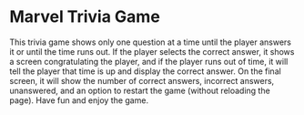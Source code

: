 # Marvel Trivia Game
This trivia game shows only one question at a time until the player answers it or until the time runs out. If the player selects the correct answer, it shows a screen congratulating the player, and if the player runs out of time, it will tell the player that time is up and display the correct answer. On the final screen, it will show the number of correct answers, incorrect answers, unanswered, and an option to restart the game (without reloading the page). Have fun and enjoy the game.
